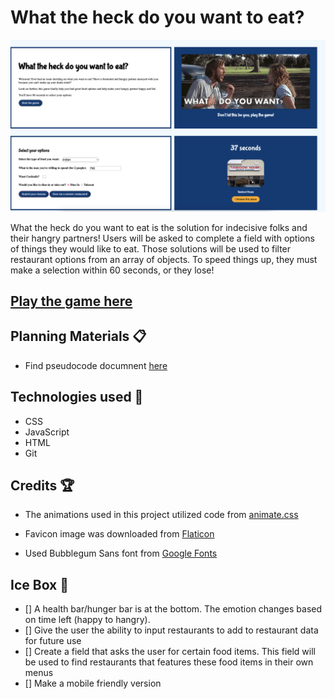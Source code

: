 # What the heck do you want to eat?

![game-screenshot](https://github.com/kscott2016/what-do-you-want-to-eat-game/blob/master/img/Screenshot%202024-01-04%20at%201.56.05%20PM.png?raw=true)



What the heck do you want to eat is the solution for indecisive folks and their hangry partners! Users will be asked to complete a field with options of things they would like to eat. Those solutions will be used to filter restaurant options from an array of objects. To speed things up, they must make a selection within 60 seconds, or they lose!

## [Play the game here](https://what-do-you-want-to-eat-game.netlify.app/)

## Planning Materials 📋

- Find pseudocode documnent [here](https://docs.google.com/document/d/1qtmwrGLjIn8ndMhf9DBTGZ5i0UZthD-8XCRpFDGeCkM/edit)

## Technologies used 💾

- CSS
- JavaScript
- HTML
- Git

## Credits 🏆

- The animations used in this project utilized code from [animate.css](https://animate.style/)

- Favicon image was downloaded from [Flaticon](https://www.flaticon.com/free-icons/hamburger)

- Used Bubblegum Sans font from [Google Fonts](https://fonts.google.com/specimen/Bubblegum+Sans/about)

## Ice Box 🧊

- [] A health bar/hunger bar is at the bottom. The emotion changes based on time left (happy to hangry).
- [] Give the user the ability to input restaurants to add to restaurant data for future use
- [] Create a field that asks the user for certain food items. This field will be used to find restaurants that features these food items in their own menus
- [] Make a mobile friendly version
